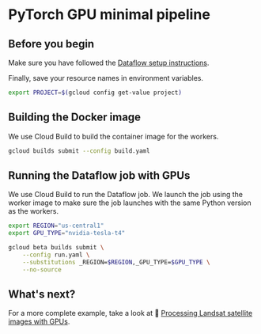 # PyTorch GPU minimal pipeline

## Before you begin

Make sure you have followed the
[Dataflow setup instructions](../../README.md).

Finally, save your resource names in environment variables.

```sh
export PROJECT=$(gcloud config get-value project)
```

## Building the Docker image

We use Cloud Build to build the container image for the workers.

```sh
gcloud builds submit --config build.yaml
```

## Running the Dataflow job with GPUs

We use Cloud Build to run the Dataflow job.
We launch the job using the worker image to make sure the job launches
with the same Python version as the workers.

```sh
export REGION="us-central1"
export GPU_TYPE="nvidia-tesla-t4"

gcloud beta builds submit \
    --config run.yaml \
    --substitutions _REGION=$REGION,_GPU_TYPE=$GPU_TYPE \
    --no-source
```

## What's next?

For a more complete example, take a look at
📝 [Processing Landsat satellite images with GPUs](https://cloud.google.com/dataflow/docs/samples/satellite-images-gpus).
